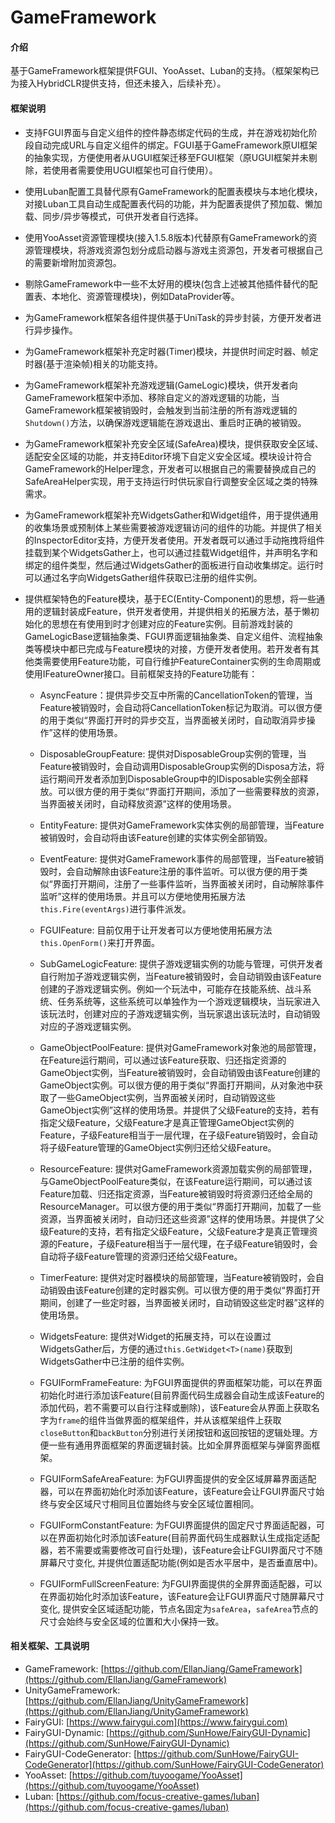 # GameFramework

#### 介绍
基于GameFramework框架提供FGUI、YooAsset、Luban的支持。（框架架构已为接入HybridCLR提供支持，但还未接入，后续补充）。


#### 框架说明

- 支持FGUI界面与自定义组件的控件静态绑定代码的生成，并在游戏初始化阶段自动完成URL与自定义组件的绑定。FGUI基于GameFramework原UI框架的抽象实现，方便使用者从UGUI框架迁移至FGUI框架（原UGUI框架并未剔除，若使用者需要使用UGUI框架也可自行使用）。

- 使用Luban配置工具替代原有GameFramework的配置表模块与本地化模块，对接Luban工具自动生成配置表代码的功能，并为配置表提供了预加载、懒加载、同步/异步等模式，可供开发者自行选择。

- 使用YooAsset资源管理模块(接入1.5.8版本)代替原有GameFramework的资源管理模块，将游戏资源包划分成启动器与游戏主资源包，开发者可根据自己的需要新增附加资源包。

- 剔除GameFramework中一些不太好用的模块(包含上述被其他插件替代的配置表、本地化、资源管理模块)，例如DataProvider等。

- 为GameFramework框架各组件提供基于UniTask的异步封装，方便开发者进行异步操作。

- 为GameFramework框架补充定时器(Timer)模块，并提供时间定时器、帧定时器(基于渲染帧)相关的功能支持。

- 为GameFramework框架补充游戏逻辑(GameLogic)模块，供开发者向GameFramework框架中添加、移除自定义的游戏逻辑的功能，当GameFramework框架被销毁时，会触发到当前注册的所有游戏逻辑的`Shutdown()`方法，以确保游戏逻辑能在游戏退出、重启时正确的被销毁。

- 为GameFramework框架补充安全区域(SafeArea)模块，提供获取安全区域、适配安全区域的功能，并支持Editor环境下自定义安全区域。模块设计符合GameFramework的Helper理念，开发者可以根据自己的需要替换成自己的SafeAreaHelper实现，用于支持运行时供玩家自行调整安全区域之类的特殊需求。

- 为GameFramework框架补充WidgetsGather和Widget组件，用于提供通用的收集场景或预制体上某些需要被游戏逻辑访问的组件的功能。并提供了相关的InspectorEditor支持，方便开发者使用。开发者既可以通过手动拖拽将组件挂载到某个WidgetsGather上，也可以通过挂载Widget组件，并声明名字和绑定的组件类型，然后通过WidgetsGather的面板进行自动收集绑定。运行时可以通过名字向WidgetsGather组件获取已注册的组件实例。

- 提供框架特色的Feature模块，基于EC(Entity-Component)的思想，将一些通用的逻辑封装成Feature，供开发者使用，并提供相关的拓展方法，基于懒初始化的思想在有使用到时才创建对应的Feature实例。目前游戏封装的GameLogicBase逻辑抽象类、FGUI界面逻辑抽象类、自定义组件、流程抽象类等模块中都已完成与Feature模块的对接，方便开发者使用。若开发者有其他类需要使用Feature功能，可自行维护FeatureContainer实例的生命周期或使用IFeatureOwner接口。目前框架支持的Feature功能有：

    - AsyncFeature：提供异步交互中所需的CancellationToken的管理，当Feature被销毁时，会自动将CancellationToken标记为取消。可以很方便的用于类似“界面打开时的异步交互，当界面被关闭时，自动取消异步操作”这样的使用场景。
    
    - DisposableGroupFeature: 提供对DisposableGroup实例的管理，当Feature被销毁时，会自动调用DisposableGroup实例的Disposa方法，将运行期间开发者添加到DisposableGroup中的IDisposable实例全部释放。可以很方便的用于类似“界面打开期间，添加了一些需要释放的资源，当界面被关闭时，自动释放资源”这样的使用场景。

    - EntityFeature: 提供对GameFramework实体实例的局部管理，当Feature被销毁时，会自动将由该Feature创建的实体实例全部销毁。

    - EventFeature: 提供对GameFramework事件的局部管理，当Feature被销毁时，会自动解除由该Feature注册的事件监听。可以很方便的用于类似“界面打开期间，注册了一些事件监听，当界面被关闭时，自动解除事件监听”这样的使用场景。并且可以方便地使用拓展方法`this.Fire(eventArgs)`进行事件派发。

    - FGUIFeature: 目前仅用于让开发者可以方便地使用拓展方法`this.OpenForm()`来打开界面。

    - SubGameLogicFeature: 提供子游戏逻辑实例的功能与管理，可供开发者自行附加子游戏逻辑实例，当Feature被销毁时，会自动销毁由该Feature创建的子游戏逻辑实例。例如一个玩法中，可能存在技能系统、战斗系统、任务系统等，这些系统可以单独作为一个游戏逻辑模块，当玩家进入该玩法时，创建对应的子游戏逻辑实例，当玩家退出该玩法时，自动销毁对应的子游戏逻辑实例。

    - GameObjectPoolFeature: 提供对GameFramework对象池的局部管理，在Feature运行期间，可以通过该Feature获取、归还指定资源的GameObject实例，当Feature被销毁时，会自动销毁由该Feature创建的GameObject实例。可以很方便的用于类似“界面打开期间，从对象池中获取了一些GameObject实例，当界面被关闭时，自动销毁这些GameObject实例”这样的使用场景。并提供了父级Feature的支持，若有指定父级Feature，父级Feature才是真正管理GameObject实例的Feature，子级Feature相当于一层代理，在子级Feature销毁时，会自动将子级Feature管理的GameObject实例归还给父级Feature。

    - ResourceFeature: 提供对GameFramework资源加载实例的局部管理，与GameObjectPoolFeature类似，在该Feature运行期间，可以通过该Feature加载、归还指定资源，当Feature被销毁时将资源归还给全局的ResourceManager。可以很方便的用于类似“界面打开期间，加载了一些资源，当界面被关闭时，自动归还这些资源”这样的使用场景。并提供了父级Feature的支持，若有指定父级Feature，父级Feature才是真正管理资源的Feature，子级Feature相当于一层代理，在子级Feature销毁时，会自动将子级Feature管理的资源归还给父级Feature。

    - TimerFeature: 提供对定时器模块的局部管理，当Feature被销毁时，会自动销毁由该Feature创建的定时器实例。可以很方便的用于类似“界面打开期间，创建了一些定时器，当界面被关闭时，自动销毁这些定时器”这样的使用场景。

    - WidgetsFeature: 提供对Widget的拓展支持，可以在设置过WidgetsGather后，方便的通过`this.GetWidget<T>(name)`获取到WidgetsGather中已注册的组件实例。

    - FGUIFormFrameFeature: 为FGUI界面提供的界面框架功能，可以在界面初始化时进行添加该Feature(目前界面代码生成器会自动生成该Feature的添加代码，若不需要可以自行注释或删除)，该Feature会从界面上获取名字为`frame`的组件当做界面的框架组件，并从该框架组件上获取`closeButton`和`backButton`分别进行关闭按钮和返回按钮的逻辑处理。方便一些有通用界面框架的界面逻辑封装。比如全屏界面框架与弹窗界面框架。

    - FGUIFormSafeAreaFeature: 为FGUI界面提供的安全区域屏幕界面适配器，可以在界面初始化时添加该Feature，该Feature会让FGUI界面尺寸始终与安全区域尺寸相同且位置始终与安全区域位置相同。

    - FGUIFormConstantFeature: 为FGUI界面提供的固定尺寸界面适配器，可以在界面初始化时添加该Feature(目前界面代码生成器默认生成指定适配器，若不需要或需要修改可自行处理)，该Feature会让FGUI界面尺寸不随屏幕尺寸变化, 并提供位置适配功能(例如是否水平居中，是否垂直居中)。

    - FGUIFormFullScreenFeature: 为FGUI界面提供的全屏界面适配器，可以在界面初始化时添加该Feature，该Feature会让FGUI界面尺寸随屏幕尺寸变化, 提供安全区域适配功能，节点名固定为`safeArea`，`safeArea`节点的尺寸会始终与安全区域的位置和大小保持一致。


#### 相关框架、工具说明
- GameFramework: [https://github.com/EllanJiang/GameFramework](https://github.com/EllanJiang/GameFramework)
- UnityGameFramework: [https://github.com/EllanJiang/UnityGameFramework](https://github.com/EllanJiang/UnityGameFramework)
- FairyGUI: [https://www.fairygui.com](https://www.fairygui.com)
- FairyGUI-Dynamic: [https://github.com/SunHowe/FairyGUI-Dynamic](https://github.com/SunHowe/FairyGUI-Dynamic)
- FairyGUI-CodeGenerator: [https://github.com/SunHowe/FairyGUI-CodeGenerator](https://github.com/SunHowe/FairyGUI-CodeGenerator)
- YooAsset: [https://github.com/tuyoogame/YooAsset](https://github.com/tuyoogame/YooAsset)
- Luban: [https://github.com/focus-creative-games/luban](https://github.com/focus-creative-games/luban)

